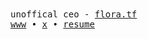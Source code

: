 <samp>
unoffical ceo - <a href="https://flora.tf">flora.tf</a>
<br>
<a href="https://namishh.me">www</a>  •  <a href="https://x.com/namishh__">x</a> • <a href="https://namishh.me/resume">resume</a>  
</samp>
